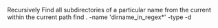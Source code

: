Recursively Find all subdirectories of a particular name from the current within the current path
    find . -name 'dirname_in_regex*' -type -d
